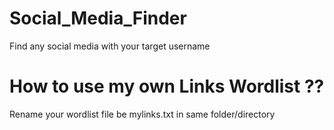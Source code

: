 # Social_Media_Finder
Find any social media with your target username

# How to use my own Links Wordlist ??
Rename your wordlist file be mylinks.txt in same folder/directory

